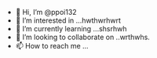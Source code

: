 - 👋 Hi, I’m @ppoi132
- 👀 I’m interested in ...hwthwrhwrt
- 🌱 I’m currently learning ...shsrhwh
- 💞️ I’m looking to collaborate on ..wrthwhs.
- 📫 How to reach me ...

<!---hwth
ppoi132/ppoi132 is a ✨ special ✨ repository because its `README.md` (this file) appears on your GitHub profile.
You can click the Preview link to take a look at your changes.
--->
